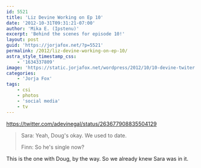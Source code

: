 ```yaml
---
id: 5521
title: 'Liz Devine Working on Ep 10'
date: '2012-10-31T09:31:21-07:00'
author: 'Mika E. (Ipstenu)'
excerpt: 'Behind the scenes for episode 10!'
layout: post
guid: 'https://jorjafox.net/?p=5521'
permalink: /2012/liz-devine-working-on-ep-10/
astra_style_timestamp_css:
    - '1634337809'
image: 'https://static.jorjafox.net/wordpress/2012/10/10-devine-twiter.png'
categories:
    - 'Jorja Fox'
tags:
    - csi
    - photos
    - 'social media'
    - tv
---
```


https://twitter.com/adevinegal/status/263677908835504129
<blockquote>Sara: Yeah, Doug's okay. We used to date.

Finn: So he's single now?</blockquote>
This is the one with Doug, by the way. So we already knew Sara was in it.